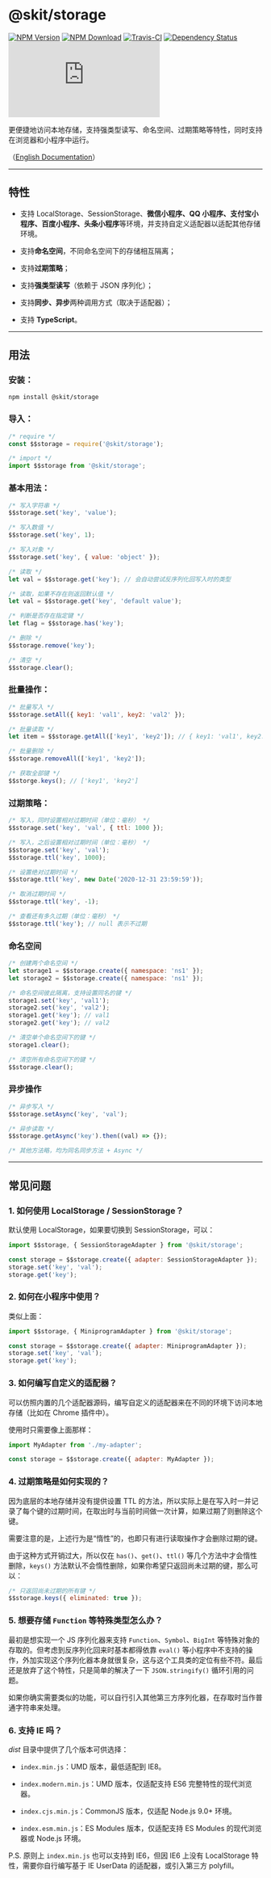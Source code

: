 # @skit/storage

[![NPM Version](https://img.shields.io/npm/v/@skit/storage.svg?sanitize=true)](https://www.npmjs.com/package/@skit/storage)
[![NPM Download](https://img.shields.io/npm/dm/@skit/storage.svg?sanitize=true)](https://www.npmjs.com/package/@skit/storage)
[![Travis-CI](https://travis-ci.org/fudiwei/skit-storage.js.svg?branch=main)](https://travis-ci.org/fudiwei/skit-storage.js)
[![Dependency Status](https://david-dm.org/fudiwei/skit-storage.js.svg)](https://david-dm.org/fudiwei/skit-storage.js)
[![License](https://img.shields.io/github/license/fudiwei/skit-storage.js)](https://mit-license.org/)

更便捷地访问本地存储，支持强类型读写、命名空间、过期策略等特性，同时支持在浏览器和小程序中运行。

（[English Documentation](./README.md)）

---

## 特性

-   支持 LocalStorage、SessionStorage、**微信小程序、QQ 小程序、支付宝小程序、百度小程序、头条小程序**等环境，并支持自定义适配器以适配其他存储环境。

-   支持**命名空间**，不同命名空间下的存储相互隔离；

-   支持**过期策略**；

-   支持**强类型读写**（依赖于 JSON 序列化）；

-   支持**同步、异步**两种调用方式（取决于适配器）；

-   支持 **TypeScript**。

---

## 用法

### 安装：

```shell
npm install @skit/storage
```

### 导入：

```javascript
/* require */
const $$storage = require('@skit/storage');

/* import */
import $$storage from '@skit/storage';
```

### 基本用法：

```javascript
/* 写入字符串 */
$$storage.set('key', 'value');

/* 写入数值 */
$$storage.set('key', 1);

/* 写入对象 */
$$storage.set('key', { value: 'object' });

/* 读取 */
let val = $$storage.get('key'); // 会自动尝试反序列化回写入时的类型

/* 读取，如果不存在则返回默认值 */
let val = $$storage.get('key', 'default value');

/* 判断是否存在指定键 */
let flag = $$storage.has('key');

/* 删除 */
$$storage.remove('key');

/* 清空 */
$$storage.clear();
```

### 批量操作：

```javascript
/* 批量写入 */
$$storage.setAll({ key1: 'val1', key2: 'val2' });

/* 批量读取 */
let item = $$storage.getAll(['key1', 'key2']); // { key1: 'val1', key2: 'val2' }

/* 批量删除 */
$$storage.removeAll(['key1', 'key2']);

/* 获取全部键 */
$$storge.keys(); // ['key1', 'key2']
```

### 过期策略：

```javascript
/* 写入，同时设置相对过期时间（单位：毫秒） */
$$storage.set('key', 'val', { ttl: 1000 });

/* 写入，之后设置相对过期时间（单位：毫秒） */
$$storage.set('key', 'val');
$$storage.ttl('key', 1000);

/* 设置绝对过期时间 */
$$storage.ttl('key', new Date('2020-12-31 23:59:59'));

/* 取消过期时间 */
$$storage.ttl('key', -1);

/* 查看还有多久过期（单位：毫秒） */
$$storage.ttl('key'); // null 表示不过期
```

### 命名空间

```javascript
/* 创建两个命名空间 */
let storage1 = $$storage.create({ namespace: 'ns1' });
let storage2 = $$storage.create({ namespace: 'ns1' });

/* 命名空间彼此隔离，支持设置同名的键 */
storage1.set('key', 'val1');
storage2.set('key', 'val2');
storage1.get('key'); // val1
storage2.get('key'); // val2

/* 清空单个命名空间下的键 */
storage1.clear();

/* 清空所有命名空间下的键 */
$$storage.clear();
```

### 异步操作

```javascript
/* 异步写入 */
$$storage.setAsync('key', 'val');

/* 异步读取 */
$$storage.getAsync('key').then((val) => {});

/* 其他方法略，均为同名同步方法 + Async */
```

---

## 常见问题

### 1. 如何使用 LocalStorage / SessionStorage？

默认使用 LocalStorage，如果要切换到 SessionStorage，可以：

```javascript
import $$storage, { SessionStorageAdapter } from '@skit/storage';

const storage = $$storage.create({ adapter: SessionStorageAdapter });
storage.set('key', 'val');
storage.get('key');
```

### 2. 如何在小程序中使用？

类似上面：

```javascript
import $$storage, { MiniprogramAdapter } from '@skit/storage';

const storage = $$storage.create({ adapter: MiniprogramAdapter });
storage.set('key', 'val');
storage.get('key');
```

### 3. 如何编写自定义的适配器？

可以仿照内置的几个适配器源码，编写自定义的适配器来在不同的环境下访问本地存储（比如在 Chrome 插件中）。

使用时只需要像上面那样：

```javascript
import MyAdapter from './my-adapter';

const storage = $$storage.create({ adapter: MyAdapter });
```

### 4. 过期策略是如何实现的？

因为底层的本地存储并没有提供设置 TTL 的方法，所以实际上是在写入时一并记录了每个键的过期时间，在取出时与当前时间做一次计算，如果过期了则删除这个键。

需要注意的是，上述行为是“惰性”的，也即只有进行读取操作才会删除过期的键。

由于这种方式开销过大，所以仅在 `has()`、`get()`、`ttl()` 等几个方法中才会惰性删除，`keys()` 方法默认不会惰性删除，如果你希望只返回尚未过期的键，那么可以：

```javascript
/* 只返回尚未过期的所有键 */
$$storage.keys({ eliminated: true });
```

### 5. 想要存储 `Function` 等特殊类型怎么办？

最初是想实现一个 JS 序列化器来支持 `Function`、`Symbol`、`BigInt` 等特殊对象的存取的。但考虑到反序列化回来时基本都得依靠 `eval()` 等小程序中不支持的操作，外加实现这个序列化器本身就很复杂，这与这个工具类的定位有些不符。最后还是放弃了这个特性，只是简单的解决了一下 `JSON.stringify()` 循环引用的问题。

如果你确实需要类似的功能，可以自行引入其他第三方序列化器，在存取时当作普通字符串来处理。

### 6. 支持 IE 吗？

_dist_ 目录中提供了几个版本可供选择：

-   `index.min.js`：UMD 版本，最低适配到 IE8。

-   `index.modern.min.js`：UMD 版本，仅适配支持 ES6 完整特性的现代浏览器。

-   `index.cjs.min.js`：CommonJS 版本，仅适配 Node.js 9.0+ 环境。

-   `index.esm.min.js`：ES Modules 版本，仅适配支持 ES Modules 的现代浏览器或 Node.js 环境。

P.S. 原则上 `index.min.js` 也可以支持到 IE6，但因 IE6 上没有 LocalStorage 特性，需要你自行编写基于 IE UserData 的适配器，或引入第三方 polyfill。
